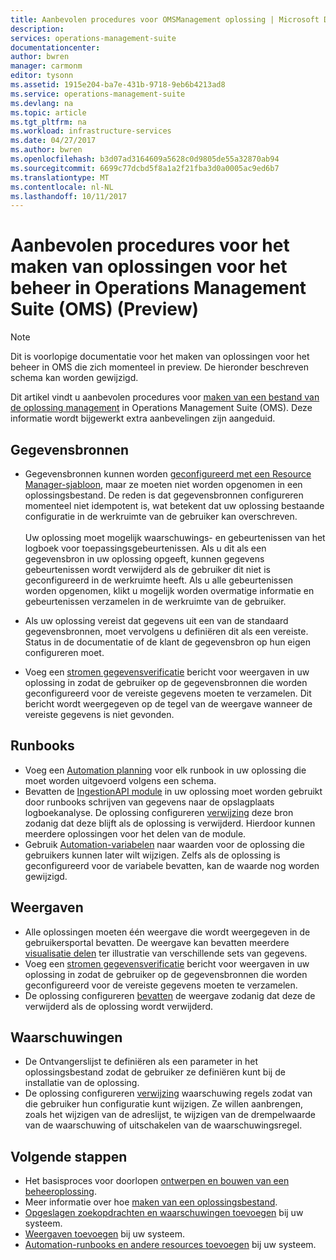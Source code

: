 ```yaml
---
title: Aanbevolen procedures voor OMSManagement oplossing | Microsoft Docs
description: 
services: operations-management-suite
documentationcenter: 
author: bwren
manager: carmonm
editor: tysonn
ms.assetid: 1915e204-ba7e-431b-9718-9eb6b4213ad8
ms.service: operations-management-suite
ms.devlang: na
ms.topic: article
ms.tgt_pltfrm: na
ms.workload: infrastructure-services
ms.date: 04/27/2017
ms.author: bwren
ms.openlocfilehash: b3d07ad3164609a5628c0d9805de55a32870ab94
ms.sourcegitcommit: 6699c77dcbd5f8a1a2f21fba3d0a0005ac9ed6b7
ms.translationtype: MT
ms.contentlocale: nl-NL
ms.lasthandoff: 10/11/2017
---
```

# <a name="best-practices-for-creating-management-solutions-in-operations-management-suite-oms-preview"></a>Aanbevolen procedures voor het maken van oplossingen voor het beheer in Operations Management Suite (OMS) (Preview)
> [!NOTE]
> Dit is voorlopige documentatie voor het maken van oplossingen voor het beheer in OMS die zich momenteel in preview. De hieronder beschreven schema kan worden gewijzigd.  

Dit artikel vindt u aanbevolen procedures voor [maken van een bestand van de oplossing management](operations-management-suite-solutions-solution-file.md) in Operations Management Suite (OMS).  Deze informatie wordt bijgewerkt extra aanbevelingen zijn aangeduid.

## <a name="data-sources"></a>Gegevensbronnen
- Gegevensbronnen kunnen worden [geconfigureerd met een Resource Manager-sjabloon](../log-analytics/log-analytics-template-workspace-configuration.md), maar ze moeten niet worden opgenomen in een oplossingsbestand.  De reden is dat gegevensbronnen configureren momenteel niet idempotent is, wat betekent dat uw oplossing bestaande configuratie in de werkruimte van de gebruiker kan overschreven.<br><br>Uw oplossing moet mogelijk waarschuwings- en gebeurtenissen van het logboek voor toepassingsgebeurtenissen.  Als u dit als een gegevensbron in uw oplossing opgeeft, kunnen gegevens gebeurtenissen wordt verwijderd als de gebruiker dit niet is geconfigureerd in de werkruimte heeft.  Als u alle gebeurtenissen worden opgenomen, klikt u mogelijk worden overmatige informatie en gebeurtenissen verzamelen in de werkruimte van de gebruiker.

- Als uw oplossing vereist dat gegevens uit een van de standaard gegevensbronnen, moet vervolgens u definiëren dit als een vereiste.  Status in de documentatie of de klant de gegevensbron op hun eigen configureren moet.  
- Voeg een [stromen gegevensverificatie](../log-analytics/log-analytics-view-designer-tiles.md) bericht voor weergaven in uw oplossing in zodat de gebruiker op de gegevensbronnen die worden geconfigureerd voor de vereiste gegevens moeten te verzamelen.  Dit bericht wordt weergegeven op de tegel van de weergave wanneer de vereiste gegevens is niet gevonden.


## <a name="runbooks"></a>Runbooks
- Voeg een [Automation planning](../automation/automation-schedules.md) voor elk runbook in uw oplossing die moet worden uitgevoerd volgens een schema.
- Bevatten de [IngestionAPI module](https://www.powershellgallery.com/packages/OMSIngestionAPI/1.5) in uw oplossing moet worden gebruikt door runbooks schrijven van gegevens naar de opslagplaats logboekanalyse.  De oplossing configureren [verwijzing](operations-management-suite-solutions-solution-file.md#solution-resource) deze bron zodanig dat deze blijft als de oplossing is verwijderd.  Hierdoor kunnen meerdere oplossingen voor het delen van de module.
- Gebruik [Automation-variabelen](../automation/automation-schedules.md) naar waarden voor de oplossing die gebruikers kunnen later wilt wijzigen.  Zelfs als de oplossing is geconfigureerd voor de variabele bevatten, kan de waarde nog worden gewijzigd.

## <a name="views"></a>Weergaven
- Alle oplossingen moeten één weergave die wordt weergegeven in de gebruikersportal bevatten.  De weergave kan bevatten meerdere [visualisatie delen](../log-analytics/log-analytics-view-designer-parts.md) ter illustratie van verschillende sets van gegevens.
- Voeg een [stromen gegevensverificatie](../log-analytics/log-analytics-view-designer-tiles.md) bericht voor weergaven in uw oplossing in zodat de gebruiker op de gegevensbronnen die worden geconfigureerd voor de vereiste gegevens moeten te verzamelen.
- De oplossing configureren [bevatten](operations-management-suite-solutions-solution-file.md#solution-resource) de weergave zodanig dat deze de verwijderd als de oplossing wordt verwijderd.

## <a name="alerts"></a>Waarschuwingen
- De Ontvangerslijst te definiëren als een parameter in het oplossingsbestand zodat de gebruiker ze definiëren kunt bij de installatie van de oplossing.
- De oplossing configureren [verwijzing](operations-management-suite-solutions-solution-file.md#solution-resource) waarschuwing regels zodat van die gebruiker hun configuratie kunt wijzigen.  Ze willen aanbrengen, zoals het wijzigen van de adreslijst, te wijzigen van de drempelwaarde van de waarschuwing of uitschakelen van de waarschuwingsregel. 


## <a name="next-steps"></a>Volgende stappen
* Het basisproces voor doorlopen [ontwerpen en bouwen van een beheeroplossing](operations-management-suite-solutions-creating.md).
* Meer informatie over hoe [maken van een oplossingsbestand](operations-management-suite-solutions-solution-file.md).
* [Opgeslagen zoekopdrachten en waarschuwingen toevoegen](operations-management-suite-solutions-resources-searches-alerts.md) bij uw systeem.
* [Weergaven toevoegen](operations-management-suite-solutions-resources-views.md) bij uw systeem.
* [Automation-runbooks en andere resources toevoegen](operations-management-suite-solutions-resources-automation.md) bij uw systeem.

